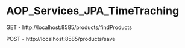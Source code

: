 # AOP_Services_JPA_TimeTraching

GET - http://localhost:8585/products/findProducts

POST - http://localhost:8585/products/save
